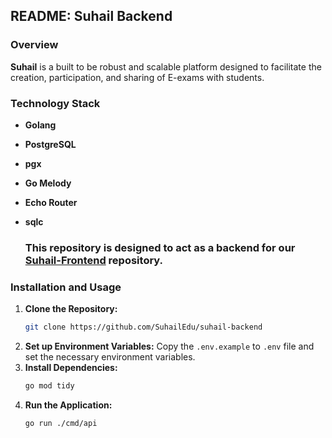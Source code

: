## README: Suhail Backend

### Overview

**Suhail** is a built to be robust and scalable platform designed to facilitate the creation, participation, and sharing of E-exams with students.

### Technology Stack

  - **Golang** 
  - **PostgreSQL** 
  - **pgx** 
  - **Go Melody** 
  - **Echo Router** 
  - **sqlc**

    ### This repository is designed to act as a backend for our [Suhail-Frontend](https://github.com/SuhailEdu/suhail-frontend) repository.

### Installation and Usage

1.  **Clone the Repository:**
    ```bash
    git clone https://github.com/SuhailEdu/suhail-backend
    ```
2.  **Set up Environment Variables:**
    Copy the `.env.example` to `.env` file and set the necessary environment variables.
3.  **Install Dependencies:**
    ```bash
    go mod tidy
    ```
4.  **Run the Application:**
    ```bash
    go run ./cmd/api
    ```
